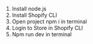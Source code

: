 1. Install node.js
2. Install Shopify CLI
3. Open project npm i in terminal
4. Login to Store in Shopify CLI
5. Npm run dev in terminal